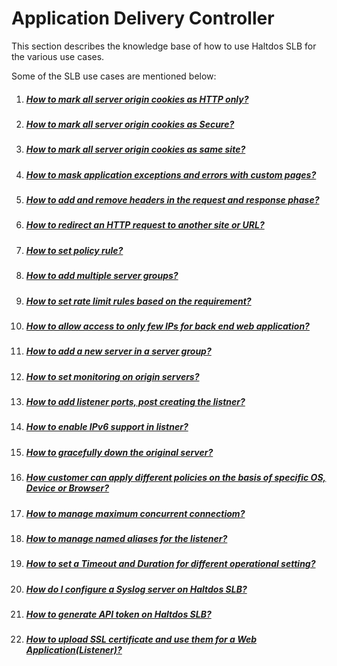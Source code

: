 # **Application Delivery Controller**


This section describes the knowledge base of how to use Haltdos SLB for the various use cases.

Some of the SLB use cases are mentioned below:

1. ##### [How to mark all server origin cookies as HTTP only?](./KB-2000)

2. ##### [How to mark all server origin cookies as Secure?](./KB-2002)

3. ##### [How to mark all server origin cookies as same site?](./KB-2003)

4. ##### [How to mask application exceptions and errors with custom pages?](./KB-2004)

5. ##### [How to add and remove headers in the request and response phase?](./KB-2005)

6. ##### [How to redirect an HTTP request to another site or URL?](./KB-2006)

7. ##### [How to set policy rule?](./KB-2007)

8. ##### [How to add multiple server groups?](./KB-2008)

9. ##### [How to set rate limit rules based on the requirement?](./KB-2009)

10. ##### [How to allow access to only few IPs for back end web application?](./KB-2010)

11. ##### [How to add a new server in a server group?](./KB-2011)

12. ##### [How to set monitoring on origin servers?](./KB-2012)

13. ##### [How to add listener ports, post creating the listner?](./KB-2013)

14. ##### [How to enable IPv6 support in listner?](./KB-2013)

15. ##### [How to gracefully down the original server?](./KB-2015)

16. ##### [How customer can apply different policies on the basis of specific OS, Device or Browser?](./KB-2016)

17. ##### [How to manage maximum concurrent connectiom?](./KB-2017)

18. ##### [How to manage named aliases for the listener?](./KB-2018)

19. ##### [How to set a Timeout and Duration for different operational setting?](./KB-2019)

20. ##### [How do I configure a Syslog server on Haltdos SLB?](./KB-2020)

21. ##### [How to generate API token on Haltdos SLB?](./KB-2021)

22. ##### [How to upload SSL certificate and use them for a Web Application(Listener)?](./KB-2022)